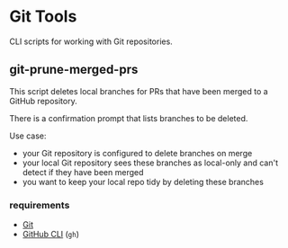# Git Tools
CLI scripts for working with Git repositories.

## git-prune-merged-prs
This script deletes local branches for PRs that have been merged to a GitHub repository.

There is a confirmation prompt that lists branches to be deleted.

Use case:
* your Git repository is configured to delete branches on merge
* your local Git repository sees these branches as local-only
  and can't detect if they have been merged
* you want to keep your local repo tidy by deleting these branches

### requirements
* [Git](https://www.git-scm.com/)
* [GitHub CLI](https://cli.github.com/) (`gh`)
